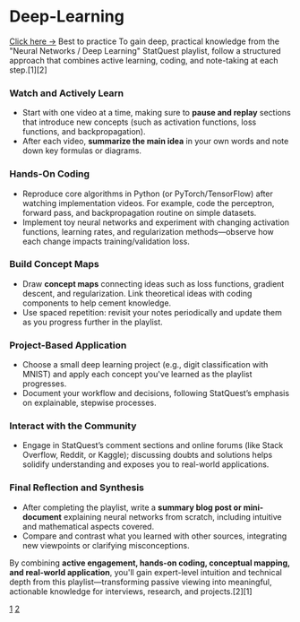 # Deep-Learning
[Click here ->](https://course.fast.ai/Lessons/lesson1.html) Best to practice
To gain deep, practical knowledge from the "Neural Networks / Deep Learning" StatQuest playlist, follow a structured approach that combines active learning, coding, and note-taking at each step.[1][2]

### Watch and Actively Learn

- Start with one video at a time, making sure to **pause and replay** sections that introduce new concepts (such as activation functions, loss functions, and backpropagation).
- After each video, **summarize the main idea** in your own words and note down key formulas or diagrams.

### Hands-On Coding

- Reproduce core algorithms in Python (or PyTorch/TensorFlow) after watching implementation videos. For example, code the perceptron, forward pass, and backpropagation routine on simple datasets.
- Implement toy neural networks and experiment with changing activation functions, learning rates, and regularization methods—observe how each change impacts training/validation loss.

### Build Concept Maps

- Draw **concept maps** connecting ideas such as loss functions, gradient descent, and regularization. Link theoretical ideas with coding components to help cement knowledge.
- Use spaced repetition: revisit your notes periodically and update them as you progress further in the playlist.

### Project-Based Application

- Choose a small deep learning project (e.g., digit classification with MNIST) and apply each concept you've learned as the playlist progresses.
- Document your workflow and decisions, following StatQuest’s emphasis on explainable, stepwise processes.

### Interact with the Community

- Engage in StatQuest’s comment sections and online forums (like Stack Overflow, Reddit, or Kaggle); discussing doubts and solutions helps solidify understanding and exposes you to real-world applications.

### Final Reflection and Synthesis

- After completing the playlist, write a **summary blog post or mini-document** explaining neural networks from scratch, including intuitive and mathematical aspects covered.
- Compare and contrast what you learned with other sources, integrating new viewpoints or clarifying misconceptions.

By combining **active engagement, hands-on coding, conceptual mapping, and real-world application**, you'll gain expert-level intuition and technical depth from this playlist—transforming passive viewing into meaningful, actionable knowledge for interviews, research, and projects.[2][1]

[1](https://www.threads.com/@arif.codes/post/DOdXSe2kvJe/link-httpswwwyoutubecomplaylistlistplblh5jkooluixgdqs4lffd-41vzf-me1-400-%F0%9D%97%97%F0%9D%97%AE%F0%9D%98%81%F0%9D%97%AE-%F0%9D%97%A6%F0%9D%97%B0)
[2](https://sites.google.com/site/ivprgroup/tutorials)
